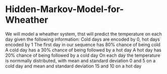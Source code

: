 # Hidden-Markov-Model-for-Wheather
We will model a wheather system, thst will predict the temperature on each day given the following information:
Cold days are encoded by 0, hot days encoded by 1
The first day in our sequence has 80% chance of being cold
A cold day has a 30% chance of being followed by a hot day
A hot day has 20% chance of being followed by a cold day
On each day the temperature is normmally distributed, with mean and standard deviation 0 and 5 on a cold day and mean and standard deviation 15 and 10 on a hot day
